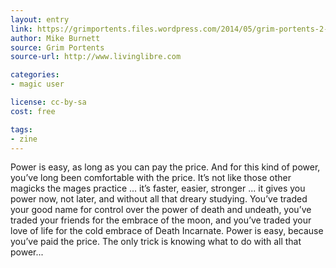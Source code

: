 ```yaml
---
layout: entry
link: https://grimportents.files.wordpress.com/2014/05/grim-portents-2-final-release.pdf
author: Mike Burnett
source: Grim Portents
source-url: http://www.livinglibre.com

categories:
- magic user

license: cc-by-sa
cost: free

tags:
- zine
---
```


Power is easy, as long as you can pay the price. And for this kind of power, you’ve long been comfortable with the price. It’s not like those other magicks the mages practice ... it’s faster, easier, stronger ... it gives you power now, not later, and without all that dreary studying. You’ve traded your good name for control over the power of death and undeath, you’ve traded your friends for the embrace of the moon, and you’ve traded your love of life for the cold embrace of Death Incarnate. Power is easy, because you’ve paid the price. The only trick is knowing what to do with all that power...
